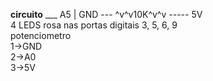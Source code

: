 **circuito**
                          ___ A5 
                         |
    GND --- ^v^v10K^v^v ----- 5V  
    4 LEDS rosa nas portas digitais 3, 5, 6, 9  
    potenciometro  
    1->GND  
    2->A0  
    3->5V  
